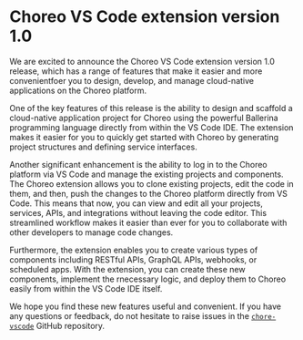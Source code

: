 # Choreo VS Code extension version 1.0

We are excited to announce the Choreo VS Code extension version 1.0 release, which has a range of features that make it easier and more convenientfoer you to design, develop, and manage cloud-native applications on the Choreo platform.

One of the key features of this release is the ability to design and scaffold a cloud-native application project for Choreo using the powerful Ballerina programming language directly from within the VS Code IDE. The extension makes it easier for you to quickly get started with Choreo by generating project structures and defining service interfaces.

Another significant enhancement is the ability to log in to the Choreo platform via VS Code and manage the existing projects and components. The Choreo extension allows you to clone existing projects, edit the code in them, and then, push the changes to the Choreo platform directly from VS Code. This means that now, you can view and edit all your projects, services, APIs, and integrations without leaving the code editor. This streamlined workflow makes it easier than ever for you to collaborate with other developers to manage code changes.

Furthermore, the extension enables you to create various types of components including RESTful APIs, GraphQL APIs, webhooks, or scheduled apps. With the extension, you can create these new components, implement the rnecessary logic, and deploy them to Choreo easily from within the VS Code IDE itself.

We hope you find these new features useful and convenient. If you have any questions or feedback, do not hesitate to raise issues in the [`chore-vscode`](https://github.com/wso2/choreo-vscode) GitHub repository.
